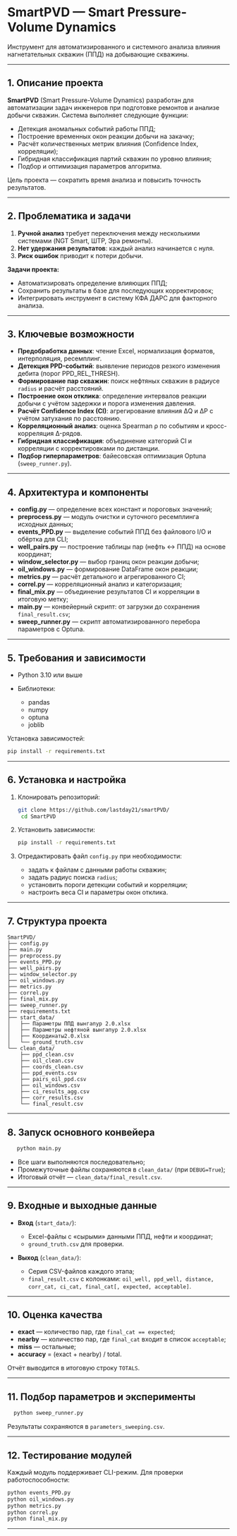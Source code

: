 # SmartPVD — Smart Pressure-Volume Dynamics

Инструмент для автоматизированного и системного анализа влияния нагнетательных скважин (ППД) на добывающие скважины.

---

## 1. Описание проекта

**SmartPVD** (Smart Pressure-Volume Dynamics) разработан для автоматизации задач инженеров при подготовке ремонтов и анализе добычи скважин. Система выполняет следующие функции:

* Детекция аномальных событий работы ППД;
* Построение временных окон реакции добычи на закачку;
* Расчёт количественных метрик влияния (Confidence Index, корреляции);
* Гибридная классификация партий скважин по уровню влияния;
* Подбор и оптимизация параметров алгоритма.

Цель проекта — сократить время анализа и повысить точность результатов.

---

## 2. Проблематика и задачи

1. **Ручной анализ** требует переключения между несколькими системами (NGT Smart, ШТР, Эра ремонты).
2. **Нет удержания результатов**: каждый анализ начинается с нуля.
3. **Риск ошибок** приводит к потери добычи.

**Задачи проекта:**

* Автоматизировать определение влияющих ППД;
* Сохранить результаты в базе для последующих корректировок;
* Интегрировать инструмент в систему КФА ДАРС для факторного анализа.

---

## 3. Ключевые возможности

* **Предобработка данных**: чтение Excel, нормализация форматов, интерполяция, ресемплинг.
* **Детекция PPD-событий**: выявление периодов резкого изменения дебита (порог PPD\_REL\_THRESH).
* **Формирование пар скважин**: поиск нефтяных скважин в радиусе `radius` и расчёт расстояний.
* **Построение окон отклика**: определение интервалов реакции добычи с учётом задержки и порога изменения давления.
* **Расчёт Confidence Index (CI)**: агрегирование влияния ΔQ и ΔP с учётом затухания по расстоянию.
* **Корреляционный анализ**: оценка Spearman ρ по событиям и кросс-корреляция Δ-рядов.
* **Гибридная классификация**: объединение категорий CI и корреляции с корректировками по дистанции.
* **Подбор гиперпараметров**: байесовская оптимизация Optuna (`sweep_runner.py`).

---

## 4. Архитектура и компоненты

* **config.py** — определение всех констант и пороговых значений;
* **preprocess.py** — модуль очистки и суточного ресемплинга исходных данных;
* **events\_PPD.py** — выделение событий ППД без файлового I/O и обёртка для CLI;
* **well\_pairs.py** — построение таблицы пар (нефть ↔ ППД) на основе координат;
* **window\_selector.py** — выбор границ окон реакции добычи;
* **oil\_windows.py** — формирование DataFrame окон реакции;
* **metrics.py** — расчёт детального и агрегированного CI;
* **correl.py** — корреляционный анализ и категоризация;
* **final\_mix.py** — объединение результатов CI и корреляции в итоговую метку;
* **main.py** — конвейерный скрипт: от загрузки до сохранения `final_result.csv`;
* **sweep\_runner.py** — скрипт автоматизированного перебора параметров с Optuna.

---

## 5. Требования и зависимости

* Python 3.10 или выше
* Библиотеки:

  * pandas
  * numpy
  * optuna
  * joblib

Установка зависимостей:

```bash
pip install -r requirements.txt
```

---

## 6. Установка и настройка

1. Клонировать репозиторий:

   ```bash
   git clone https://github.com/lastday21/smartPVD/
    cd SmartPVD
   ```

2. Установить зависимости:
    ```` bash
    pip install -r requirements.txt
    ````

3. Отредактировать файл `config.py` при необходимости:
   * задать к файлам с данными работы скважин;
   * задать радиус поиска `radius`;
   * установить пороги детекции событий и корреляции;
   * настроить веса CI и параметры окон отклика.

---

## 7. Структура проекта

```
SmartPVD/
├── config.py
├── main.py
├── preprocess.py
├── events_PPD.py
├── well_pairs.py
├── window_selector.py
├── oil_windows.py
├── metrics.py
├── correl.py
├── final_mix.py
├── sweep_runner.py
├── requirements.txt
├── start_data/
│   ├── Параметры ППД вынгапур 2.0.xlsx
│   ├── Параметры нефтяной вынгапур 2.0.xlsx
│   ├── Координаты2.0.xlsx
│   └── ground_truth.csv
└── clean_data/
    ├── ppd_clean.csv
    ├── oil_clean.csv
    ├── coords_clean.csv
    ├── ppd_events.csv
    ├── pairs_oil_ppd.csv
    ├── oil_windows.csv
    ├── ci_results_agg.csv
    ├── corr_results.csv
    └── final_result.csv
```

---

## 8. Запуск основного конвейера

 ```bash
    python main.py
 ```

* Все шаги выполняются последовательно;
* Промежуточные файлы сохраняются в `clean_data/` (при `DEBUG=True`);
* Итоговый отчёт — `clean_data/final_result.csv`.

---

## 9. Входные и выходные данные

* **Вход** (`start_data/`):

  * Excel-файлы с «сырыми» данными ППД, нефти и координат;
  * `ground_truth.csv` для проверки.
* **Выход** (`clean_data/`):

  * Серия CSV-файлов каждого этапа;
  * `final_result.csv` с колонками:
    `oil_well, ppd_well, distance, corr_cat, ci_cat, final_cat[, expected, acceptable]`.


---

## 10. Оценка качества

* **exact** — количество пар, где `final_cat == expected`;
* **nearby** — количество пар, где `final_cat` входит в список `acceptable`;
* **miss** — остальные;
* **accuracy** = (exact + nearby) / total.

Отчёт выводится в итоговую строку `TOTALS`.

---

## 11. Подбор параметров и эксперименты

````bash
  python sweep_runner.py
````

Результаты сохраняются в `parameters_sweeping.csv`.

---

## 12. Тестирование модулей

Каждый модуль поддерживает CLI-режим. Для проверки работоспособности:

```bash
python events_PPD.py
python oil_windows.py
python metrics.py
python correl.py
python final_mix.py
```
---
